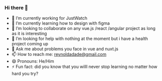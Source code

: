 ### Hi there 👋

<!--
**reynoldadade/reynoldadade** is a ✨ _special_ ✨ repository because its `README.md` (this file) appears on your GitHub profile.

Here are some ideas to get you started:
-->
- 🔭 I’m currently working for JustWatch
- 🌱 I’m currently learning how to design with figma
- 👯 I’m looking to collaborate on any vue.js /react /angular project as long as it is interesting
- 🤔 I’m looking for help with nothing at the moment but i have a health project coming up
- 💬 Ask me about problems you face in vue and nuxt.js
- 📫 How to reach me: reynoldadade@gmail.com
- 😄 Pronouns: He/Him
- ⚡ Fun fact: did you know that you willl never stop learning no matter how hard you try?

